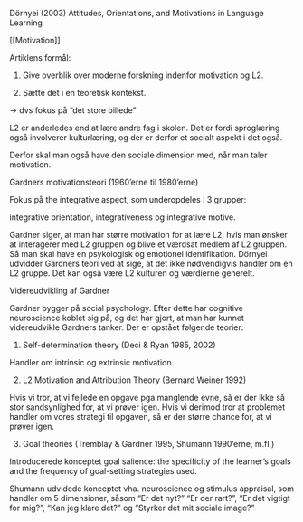 Dörnyei (2003) Attitudes, Orientations, and Motivations in Language Learning 

  [[Motivation]]

Artiklens formål: 

1.  Give overblik over moderne forskning indenfor motivation og L2.
    
2.  Sætte det i en teoretisk kontekst. 
    

→ dvs fokus på “det store billede”

  
  

L2 er anderledes end at lære andre fag i skolen. Det er fordi sproglæring også involverer kulturlæring, og der er derfor et socialt aspekt i det også. 

Derfor skal man også have den sociale dimension med, når man taler motivation. 

  

Gardners motivationsteori (1960’erne til 1980’erne)

Fokus på the integrative aspect, som underopdeles i 3 grupper: 

integrative orientation, integrativeness og integrative motive. 

Gardner siger, at man har større motivation for at lære L2, hvis man ønsker at interagerer med L2 gruppen og blive et værdsat medlem af L2 gruppen. Så man skal have en psykologisk og emotionel identifikation. Dörnyei udvidder Gardners teori ved at sige, at det ikke nødvendigvis handler om en L2 gruppe. Det kan også være L2 kulturen og værdierne generelt. 

  

Videreudvikling af Gardner

Gardner bygger på social psychology. Efter dette har cognitive neuroscience koblet sig på, og det har gjort, at man har kunnet videreudvikle Gardners tanker. Der er opstået følgende teorier: 

  

1.  Self-determination theory (Deci & Ryan 1985, 2002)
    

Handler om intrinsic og extrinsic motivation. 

  

2.  L2 Motivation and Attribution Theory (Bernard Weiner 1992)
    

Hvis vi tror, at vi fejlede en opgave pga manglende evne, så er der ikke så stor sandsynlighed for, at vi prøver igen. Hvis vi derimod tror at problemet handler om vores strategi til opgaven, så er der større chance for, at vi prøver igen. 

  

3.  Goal theories (Tremblay & Gardner 1995, Shumann 1990’erne, m.fl.)
    

Introducerede konceptet goal salience: the specificity of the learner’s goals and the frequency of goal-setting strategies used. 

Shumann udvidede konceptet vha. neuroscience og stimulus appraisal, som handler om 5 dimensioner, såsom “Er det nyt?” “Er der rart?”, “Er det vigtigt for mig?”, “Kan jeg klare det?” og “Styrker det mit sociale image?”